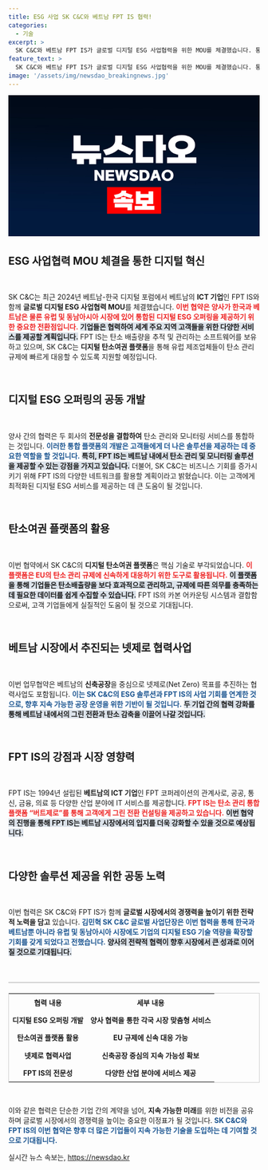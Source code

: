 ```yaml
---
title: ESG 사업 SK C&C와 베트남 FPT IS 협력!
categories:
  - 기술
excerpt: >
  SK C&C와 베트남 FPT IS가 글로벌 디지털 ESG 사업협력을 위한 MOU를 체결했습니다. 통합 ESG 솔루션 개발로 탄소 배출 관리와 넷제로 팩토리 구축을 지원하며, 두 기업의 협업이 국제 시장에서 새로운 기회를 창출할 것입니다.
feature_text: >
  SK C&C와 베트남 FPT IS가 글로벌 디지털 ESG 사업협력을 위한 MOU를 체결했습니다. 통합 ESG 솔루션 개발로 탄소 배출 관리와 넷제로 팩토리 구축을 지원하며, 두 기업의 협업이 국제 시장에서 새로운 기회를 창출할 것입니다.
image: '/assets/img/newsdao_breakingnews.jpg'
---
```


<p><img src="/assets/img/newsdao_breakingnews.jpg" alt="bookingtag 속보" /></p>

<h2 data-ke-size="size26">ESG 사업협력 MOU 체결을 통한 디지털 혁신</h2>

<p data-ke-size="size16">&nbsp;</p>

<p>SK C&amp;C는 최근 2024년 베트남-한국 디지털 포럼에서 베트남의 <strong>ICT 기업</strong>인 FPT IS와 함께 <strong>글로벌 디지털 ESG 사업협력 MOU</strong>를 체결했습니다. <b><span style="color: #ee2323;">이번 협약은 양사가 한국과 베트남은 물론 유럽 및 동남아시아 시장에 있어 통합된 디지털 ESG 오퍼링을 제공하기 위한 중요한 전환점입니다.</span></b> <b><span style="background-color: #21538527;">기업들은 협력하여 세계 주요 지역 고객들을 위한 다양한 서비스를 제공할 계획입니다.</span></b> FPT IS는 탄소 배출량을 추적 및 관리하는 소프트웨어를 보유하고 있으며, SK C&amp;C는 <strong>디지털 탄소여권 플랫폼</strong>을 통해 유럽 제조업체들이 탄소 관리 규제에 빠르게 대응할 수 있도록 지원할 예정입니다. </p>

<p data-ke-size="size16">&nbsp;</p>

<h2 data-ke-size="size26">디지털 ESG 오퍼링의 공동 개발</h2>

<p data-ke-size="size16">&nbsp;</p>

<p>양사 간의 협력은 두 회사의 <strong>전문성을 결합하여</strong> 탄소 관리와 모니터링 서비스를 통합하는 것입니다. <b><span style="color: #1a5490;">이러한 통합 플랫폼의 개발은 고객들에게 더 나은 솔루션을 제공하는 데 중요한 역할을 할 것입니다.</span></b> <b><span style="background-color: #21538527;">특히, FPT IS는 베트남 내에서 탄소 관리 및 모니터링 솔루션을 제공할 수 있는 강점을 가지고 있습니다.</span></b> 더불어, SK C&amp;C는 비즈니스 기회를 증가시키기 위해 FPT IS의 다양한 네트워크를 활용할 계획이라고 밝혔습니다. 이는 고객에게 최적화된 디지털 ESG 서비스를 제공하는 데 큰 도움이 될 것입니다.</p>

<p data-ke-size="size16">&nbsp;</p>

<h2 data-ke-size="size26">탄소여권 플랫폼의 활용</h2>

<p data-ke-size="size16">&nbsp;</p>

<p>이번 협약에서 SK C&amp;C의 <strong>디지털 탄소여권 플랫폼</strong>은 핵심 기술로 부각되었습니다. <b><span style="color: #ee2323;">이 플랫폼은 EU의 탄소 관리 규제에 신속하게 대응하기 위한 도구로 활용됩니다.</span></b> <b><span style="background-color: #21538527;">이 플랫폼을 통해 기업들은 탄소배출량을 보다 효과적으로 관리하고, 규제에 따른 의무를 충족하는 데 필요한 데이터를 쉽게 수집할 수 있습니다.</span></b> FPT IS의 카본 어카운팅 시스템과 결합함으로써, 고객 기업들에게 실질적인 도움이 될 것으로 기대됩니다.</p>

<p data-ke-size="size16">&nbsp;</p>

<h2 data-ke-size="size26">베트남 시장에서 추진되는 넷제로 협력사업</h2>

<p data-ke-size="size16">&nbsp;</p>

<p>이번 업무협약은 베트남의 <strong>신축공장</strong>을 중심으로 넷제로(Net Zero) 목표를 추진하는 협력사업도 포함됩니다. <b><span style="color: #1a5490;">이는 SK C&amp;C의 ESG 솔루션과 FPT IS의 사업 기회를 연계한 것으로, 향후 지속 가능한 공장 운영을 위한 기반이 될 것입니다.</span></b> <b><span style="background-color: #21538527;">두 기업 간의 협력 강화를 통해 베트남 내에서의 그린 전환과 탄소 감축을 이끌어 나갈 것입니다.</span></b> </p>

<p data-ke-size="size16">&nbsp;</p>

<h2 data-ke-size="size26">FPT IS의 강점과 시장 영향력</h2>

<p data-ke-size="size16">&nbsp;</p>

<p>FPT IS는 1994년 설립된 <strong>베트남의 ICT 기업</strong>인 FPT 코퍼레이션의 관계사로, 공공, 통신, 금융, 의료 등 다양한 산업 분야에 IT 서비스를 제공합니다. <b><span style="color: #ee2323;">FPT IS는 탄소 관리 통합 플랫폼 “버트제로”를 통해 고객에게 그린 전환 컨설팅을 제공하고 있습니다.</span></b> <b><span style="background-color: #21538527;">이번 협약의 진행을 통해 FPT IS는 베트남 시장에서의 입지를 더욱 강화할 수 있을 것으로 예상됩니다.</span></b> </p>

<p data-ke-size="size16">&nbsp;</p>

<h2 data-ke-size="size26">다양한 솔루션 제공을 위한 공동 노력</h2>

<p data-ke-size="size16">&nbsp;</p>

<p>이번 협력은 SK C&amp;C와 FPT IS가 함께 <strong>글로벌 시장에서의 경쟁력을 높이기 위한 전략적 노력을 담고</strong> 있습니다. <b><span style="color: #1a5490;">김민혁 SK C&amp;C 글로벌 사업단장은 이번 협력을 통해 한국과 베트남뿐 아니라 유럽 및 동남아시아 시장에도 기업의 디지털 ESG 기술 역량을 확장할 기회를 갖게 되었다고 전했습니다.</span></b> <b><span style="background-color: #21538527;">양사의 전략적 협력이 향후 시장에서 큰 성과로 이어질 것으로 기대됩니다.</span></b> </p>

<p data-ke-size="size16">&nbsp;</p>

<hr style="height: 2px; background-color: #ccc; border: none; margin: 20px 0;"/>

<table style="width: 100%; border: 1px solid #ccc; border-collapse: collapse;">
  <tr>
    <td style="text-align: center; height: 30px;"><b>협력 내용</b></td>
    <td style="text-align: center; height: 30px;"><b>세부 내용</b></td>
  </tr>
  <tr>
    <td style="text-align: center; height: 30px;"><b>디지털 ESG 오퍼링 개발</b></td>
    <td style="text-align: center; height: 30px;"><b>양사 협력을 통한 각국 시장 맞춤형 서비스</b></td>
  </tr>
  <tr>
    <td style="text-align: center; height: 30px;"><b>탄소여권 플랫폼 활용</b></td>
    <td style="text-align: center; height: 30px;"><b>EU 규제에 신속 대응 가능</b></td>
  </tr>
  <tr>
    <td style="text-align: center; height: 30px;"><b>넷제로 협력사업</b></td>
    <td style="text-align: center; height: 30px;"><b>신축공장 중심의 지속 가능성 확보</b></td>
  </tr>
  <tr>
    <td style="text-align: center; height: 30px;"><b>FPT IS의 전문성</b></td>
    <td style="text-align: center; height: 30px;"><b>다양한 산업 분야에 서비스 제공</b></td>
  </tr>
</table>

<p data-ke-size="size16">&nbsp;</p>

<p>이와 같은 협력은 단순한 기업 간의 계약을 넘어, <strong>지속 가능한 미래</strong>를 위한 비전을 공유하며 글로벌 시장에서의 경쟁력을 높이는 중요한 이정표가 될 것입니다. <b><span style="color: #1a5490;">SK C&amp;C와 FPT IS의 이번 협약은 향후 더 많은 기업들이 지속 가능한 기술을 도입하는 데 기여할 것으로 기대됩니다.</span></b> </p>
실시간 뉴스 속보는, <a href="https://newsdao.kr" rel="dofollow">https://newsdao.kr</a>


